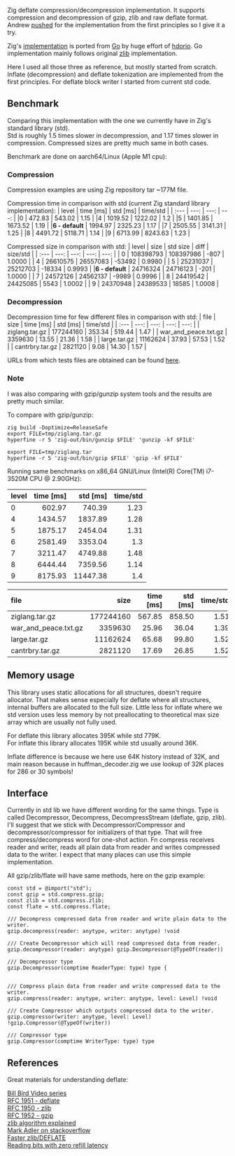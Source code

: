 Zig deflate compression/decompression implementation. It supports compression and decompression of gzip, zlib and raw deflate format. Andrew [pushed](https://github.com/ziglang/zig/issues/18062) for the implementation from the first principles so I give it a try.

Zig's [implementation](https://github.com/ziglang/zig/tree/master/lib/std/compress/deflate) is ported from [Go](https://github.com/golang/go/tree/master/src/compress/flate) by huge effort of [hdorio](https://github.com/hdorio). Go implementation mainly follows original [zlib](https://github.com/madler/zlib) implementation.

Here I used all those three as reference, but mostly started from scratch. Inflate (decompression) and deflate tokenization are implemented from the first principles. For deflate block writer I started from current std code. 

## Benchmark

Comparing this implementation with the one we currently have in Zig's standard library (std).   
Std is roughly 1.5 times slower in decompression, and 1.17 times slower in compression. Compressed sizes are pretty much same in both cases.  

Benchmark are done on aarch64/Linux (Apple M1 cpu): 

### Compression

Compression examples are using Zig repository tar ~177M file.

Compression time in comparison with std (current Zig standard library implementation):
| level | time [ms] | std [ms] | time/std  |
| :---  |      ---: |     ---: |      ---: |
|0 | 472.83 | 543.02 | 1.15 |
|4 | 1019.52 | 1222.02 | 1.2 |
|5 | 1401.85 | 1673.52 | 1.19 |
|**6 - default** | 1994.97 | 2325.23 | 1.17 |
|7 | 2505.55 | 3141.31 | 1.25 |
|8 | 4491.72 | 5118.71 | 1.14 |
|9 | 6713.99 | 8243.63 | 1.23 |

Compressed size in comparison with std:
| level | size | std size |  diff | size/std  |
| :---  | ---: |     ---: |  ---: |      ---: |
| 0 | 108398793 | 108397986 | -807 | 1.0000 |
| 4 | 26610575 | 26557083 | -53492 | 0.9980 |
| 5 | 25231037 | 25212703 | -18334 | 0.9993 |
|**6 - default** | 24716324 | 24716123 | -201 | 1.0000 |
| 7 | 24572126 | 24562137 | -9989 | 0.9996 |
| 8 | 24419542 | 24425085 | 5543 | 1.0002 |
| 9 | 24370948 | 24389533 | 18585 | 1.0008 |

### Decompression

Decompression time for few different files in comparison with std:
| file | size |  time [ms] | std [ms] | time/std  |
| :--- | ---: |       ---: |     ---: |      ---: |
| ziglang.tar.gz | 177244160  | 353.34 | 519.44 | 1.47 |
| war_and_peace.txt.gz | 3359630  | 13.55 | 21.36 | 1.58 |
| large.tar.gz | 11162624  | 37.93 | 57.53 | 1.52 |
| cantrbry.tar.gz | 2821120  | 9.08 | 14.30 | 1.57 |

URLs from which tests files are obtained can be found [here](https://github.com/ianic/flate/blob/2dda0321a658e52e6b3978f7216744af696b69c0/get_bench_data.sh#L6).

### Note

I was also comparing with gzip/gunzip system tools and the results are pretty much similar.

To compare with gzip/gunzip: 

```
zig build -Doptimize=ReleaseSafe
export FILE=tmp/ziglang.tar.gz
hyperfine -r 5 'zig-out/bin/gunzip $FILE' 'gunzip -kf $FILE'

export FILE=tmp/ziglang.tar
hyperfine -r 5 'zig-out/bin/gzip $FILE' 'gzip -kf $FILE'
```

Running same benchmarks on x86_64 GNU/Linux (Intel(R) Core(TM) i7-3520M CPU @ 2.90GHz):

| level | time [ms] | std [ms] | time/std  |
| :---  |      ---: |     ---: |      ---: |
|0 | 602.97 | 740.39 | 1.23 |
|4 | 1434.57 | 1837.89 | 1.28 |
|5 | 1875.17 | 2454.04 | 1.31 |
|6 | 2581.49 | 3353.04 | 1.3 |
|7 | 3211.47 | 4749.88 | 1.48 |
|8 | 6444.44 | 7359.56 | 1.14 |
|9 | 8175.93 | 11447.38 | 1.4 |


| file | size |  time [ms] | std [ms] | time/std  |
| :--- | ---: |       ---: |     ---: |      ---: |
| ziglang.tar.gz | 177244160  | 567.85 | 858.50 | 1.51 |
| war_and_peace.txt.gz | 3359630  | 25.96 | 36.04 | 1.39 |
| large.tar.gz | 11162624  | 65.68 | 99.80 | 1.52 |
| cantrbry.tar.gz | 2821120  | 17.69 | 26.85 | 1.52 |

## Memory usage

This library uses static allocations for all structures, doesn't require allocator. That makes sense especially for deflate where all structures, internal buffers are allocated to the full size. Little less for inflate where we std version uses less memory by not preallocating to theoretical max size array which are usually not fully used. 

For deflate this library allocates 395K while std 779K.  
For inflate this library allocates 195K while std usually around 36K.  

Inflate difference is because we here use 64K history instead of 32K, and main reason because in huffman_decoder.zig we use lookup of 32K places for 286 or 30 symbols!

## Interface

Currently in std lib we have different wording for the same things. Type is called Decompressor, Decompress, DecompressStream (deflate, gzip, zlib). I'll suggest that we stick with Decompressor/Compressor and decompressor/compressor for initializers of that type. That will free compress/decompress word for one-shot action. Fn compress receives reader and writer, reads all plain data from reader and writes compressed data to the writer. I expect that many places can use this simple implementation.  

All gzip/zlib/flate will have same methods, here on the gzip example:
```Zig
const std = @import("std");
const gzip = std.compress.gzip;
const zlib = std.compress.zlib;
const flate = std.compress.flate;

/// Decompress compressed data from reader and write plain data to the writer.
gzip.decompress(reader: anytype, writer: anytype) !void

/// Create Decompressor which will read compressed data from reader.
gzip.decompressor(reader: anytype) gzip.Decompressor(@TypeOf(reader)) 

/// Decompressor type
gzip.Decompressor(comptime ReaderType: type) type {


/// Compress plain data from reader and write compressed data to the writer.
gzip.compress(reader: anytype, writer: anytype, level: Level) !void 

/// Create Compressor which outputs compressed data to the writer.
gzip.compressor(writer: anytype, level: Level) !gzip.Compressor(@TypeOf(writer)) 

/// Compressor type
gzip.Compressor(comptime WriterType: type) type 
```

## References

Great materials for understanding deflate:

[Bill Bird Video series](https://www.youtube.com/watch?v=SJPvNi4HrWQ&t)  
[RFC 1951 - deflate](https://datatracker.ietf.org/doc/html/rfc1951)  
[RFC 1950 - zlib](https://datatracker.ietf.org/doc/html/rfc1950)  
[RFC 1952 - gzip](https://datatracker.ietf.org/doc/html/rfc1952)  
[zlib algorithm  explained](https://github.com/madler/zlib/blob/643e17b7498d12ab8d15565662880579692f769d/doc/algorithm.txt)  
[Mark Adler on stackoverflow](https://stackoverflow.com/search?q=user%3A1180620+deflate)  
[Faster zlib/DEFLATE](https://dougallj.wordpress.com/2022/08/20/faster-zlib-deflate-decompression-on-the-apple-m1-and-x86/)  
[Reading bits with zero refill latency](https://dougallj.wordpress.com/2022/08/26/reading-bits-with-zero-refill-latency/)  


